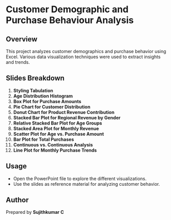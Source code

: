 # Customer Demographic and Purchase Behaviour Analysis

## Overview
This project analyzes customer demographics and purchase behavior using Excel. Various data visualization techniques were used to extract insights and trends.

## Slides Breakdown
1. **Styling Tabulation**
2. **Age Distribution Histogram**
3. **Box Plot for Purchase Amounts**
4. **Pie Chart for Customer Distribution**
5. **Donut Chart for Product Revenue Contribution**
6. **Stacked Bar Plot for Regional Revenue by Gender**
7. **Relative Stacked Bar Plot for Age Groups**
8. **Stacked Area Plot for Monthly Revenue**
9. **Scatter Plot for Age vs. Purchase Amount**
10. **Bar Plot for Total Purchases**
11. **Continuous vs. Continuous Analysis**
12. **Line Plot for Monthly Purchase Trends**

## Usage
- Open the PowerPoint file to explore the different visualizations.
- Use the slides as reference material for analyzing customer behavior.

## Author
Prepared by **Sujithkumar C**
